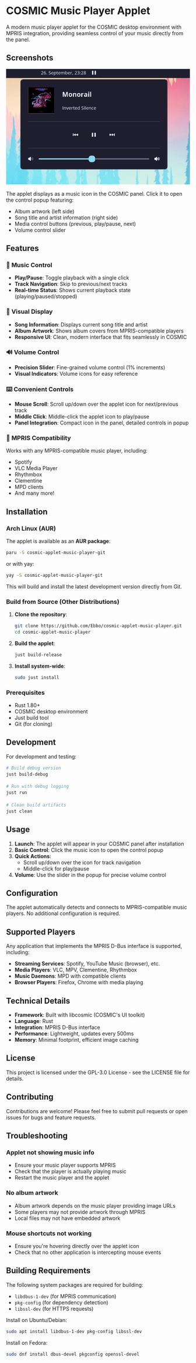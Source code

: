 # COSMIC Music Player Applet

A modern music player applet for the COSMIC desktop environment with MPRIS integration, providing seamless control of your music directly from the panel.

## Screenshots
<img src="MusicPlayer.png" alt="MusicPlayer">

The applet displays as a music icon in the COSMIC panel. Click it to open the control popup featuring:
- Album artwork (left side)
- Song title and artist information (right side)
- Media control buttons (previous, play/pause, next)
- Volume control slider

## Features

### 🎵 **Music Control**
- **Play/Pause**: Toggle playback with a single click
- **Track Navigation**: Skip to previous/next tracks
- **Real-time Status**: Shows current playback state (playing/paused/stopped)

### 🎨 **Visual Display**
- **Song Information**: Displays current song title and artist
- **Album Artwork**: Shows album covers from MPRIS-compatible players
- **Responsive UI**: Clean, modern interface that fits seamlessly in COSMIC

### 🔊 **Volume Control**
- **Precision Slider**: Fine-grained volume control (1% increments)
- **Visual Indicators**: Volume icons for easy reference

### ⌨️ **Convenient Controls**
- **Mouse Scroll**: Scroll up/down over the applet icon for next/previous track
- **Middle Click**: Middle-click the applet icon to play/pause
- **Panel Integration**: Compact icon in the panel, detailed controls in popup

### 🔌 **MPRIS Compatibility**
Works with any MPRIS-compatible music player, including:
- Spotify
- VLC Media Player
- Rhythmbox
- Clementine
- MPD clients
- And many more!

## Installation

### Arch Linux (AUR)

The applet is available as an **AUR package**:

```bash
paru -S cosmic-applet-music-player-git
```

or with yay:

```bash
yay -S cosmic-applet-music-player-git
```

This will build and install the latest development version directly from Git.

### Build from Source (Other Distributions)

1. **Clone the repository**:
   ```bash
   git clone https://github.com/Ebbo/cosmic-applet-music-player.git
   cd cosmic-applet-music-player
   ```

2. **Build the applet**:
   ```bash
   just build-release
   ```

3. **Install system-wide**:
   ```bash
   sudo just install
   ```

### Prerequisites

- Rust 1.80+
- COSMIC desktop environment
- Just build tool
- Git (for cloning)

## Development

For development and testing:

```bash
# Build debug version
just build-debug

# Run with debug logging
just run

# Clean build artifacts
just clean
```

## Usage

1. **Launch**: The applet will appear in your COSMIC panel after installation
2. **Basic Control**: Click the music icon to open the control popup
3. **Quick Actions**:
   - Scroll up/down over the icon for track navigation
   - Middle-click for play/pause
4. **Volume**: Use the slider in the popup for precise volume control

## Configuration

The applet automatically detects and connects to MPRIS-compatible music players. No additional configuration is required.

## Supported Players

Any application that implements the MPRIS D-Bus interface is supported, including:

- **Streaming Services**: Spotify, YouTube Music (browser), etc.
- **Media Players**: VLC, MPV, Clementine, Rhythmbox
- **Music Daemons**: MPD with compatible clients
- **Browser Players**: Firefox, Chrome with media playing

## Technical Details

- **Framework**: Built with libcosmic (COSMIC's UI toolkit)
- **Language**: Rust
- **Integration**: MPRIS D-Bus interface
- **Performance**: Lightweight, updates every 500ms
- **Memory**: Minimal footprint, efficient image caching

## License

This project is licensed under the GPL-3.0 License - see the LICENSE file for details.

## Contributing

Contributions are welcome! Please feel free to submit pull requests or open issues for bugs and feature requests.

## Troubleshooting

### Applet not showing music info
- Ensure your music player supports MPRIS
- Check that the player is actually playing music
- Restart the music player and the applet

### No album artwork
- Album artwork depends on the music player providing image URLs
- Some players may not provide artwork through MPRIS
- Local files may not have embedded artwork

### Mouse shortcuts not working
- Ensure you're hovering directly over the applet icon
- Check that no other application is intercepting mouse events

## Building Requirements

The following system packages are required for building:

- `libdbus-1-dev` (for MPRIS communication)
- `pkg-config` (for dependency detection)
- `libssl-dev` (for HTTPS requests)

Install on Ubuntu/Debian:
```bash
sudo apt install libdbus-1-dev pkg-config libssl-dev
```

Install on Fedora:
```bash
sudo dnf install dbus-devel pkgconfig openssl-devel
```
